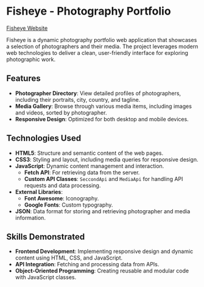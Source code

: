# Fisheye - Photography Portfolio  

[Fisheye Website](https://vincentwings.github.io/Fisheye/)  

Fisheye is a dynamic photography portfolio web application that showcases a selection of photographers and their media. The project leverages modern web technologies to deliver a clean, user-friendly interface for exploring photographic work.  

## Features  

- **Photographer Directory**: View detailed profiles of photographers, including their portraits, city, country, and tagline.  
- **Media Gallery**: Browse through various media items, including images and videos, sorted by photographer.  
- **Responsive Design**: Optimized for both desktop and mobile devices.  

## Technologies Used  

- **HTML5**: Structure and semantic content of the web pages.  
- **CSS3**: Styling and layout, including media queries for responsive design.  
- **JavaScript**: Dynamic content management and interaction.  
  - **Fetch API**: For retrieving data from the server.  
  - **Custom API Classes**: `SeccondApi` and `MediaApi` for handling API requests and data processing.  
- **External Libraries**:  
  - **Font Awesome**: Iconography.  
  - **Google Fonts**: Custom typography.  
- **JSON**: Data format for storing and retrieving photographer and media information.  

## Skills Demonstrated  

- **Frontend Development**: Implementing responsive design and dynamic content using HTML, CSS, and JavaScript.  
- **API Integration**: Fetching and processing data from APIs.  
- **Object-Oriented Programming**: Creating reusable and modular code with JavaScript classes.
